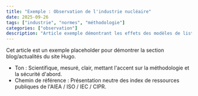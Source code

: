 ```yaml
---
title: "Exemple : Observation de l'industrie nucléaire"
date: 2025-09-26
tags: ["industrie", "normes", "méthodologie"]
categories: ["observation"]
description: "Article exemple démontrant les effets des modèles de liste et de page unique."
---
```


Cet article est un exemple placeholder pour démontrer la section blog/actualités du site Hugo.

- Ton : Scientifique, mesuré, clair, mettant l'accent sur la méthodologie et la sécurité d'abord.
- Chemin de référence : Présentation neutre des index de ressources publiques de l'AIEA / ISO / IEC / CIPR.